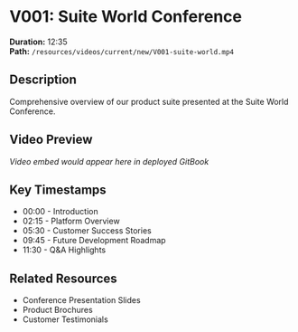 # V001: Suite World Conference

**Duration:** 12:35  
**Path:** `/resources/videos/current/new/V001-suite-world.mp4`

## Description
Comprehensive overview of our product suite presented at the Suite World Conference.

## Video Preview
*Video embed would appear here in deployed GitBook*

## Key Timestamps
- 00:00 - Introduction
- 02:15 - Platform Overview
- 05:30 - Customer Success Stories
- 09:45 - Future Development Roadmap
- 11:30 - Q&A Highlights

## Related Resources
- Conference Presentation Slides
- Product Brochures
- Customer Testimonials
